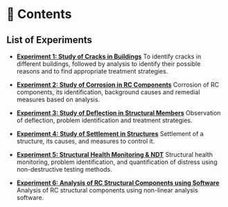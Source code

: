 # 📘 Contents

## List of Experiments

- [**Experiment 1: Study of Cracks in Buildings**](Experiment_1.md)
      To identify cracks in different buildings, followed by analysis to identify their possible reasons and to find appropriate treatment strategies.

- [**Experiment 2: Study of Corrosion in RC Components**](Experiment_2.md)
      Corrosion of RC components, its identification, background causes and remedial measures based on analysis.

- [**Experiment 3: Study of Deflection in Structural Members**](Experiment_3.md)
      Observation of deflection, problem identification and treatment strategies.

- [**Experiment 4: Study of Settlement in Structures**](Experiment_4.md)
      Settlement of a structure, its causes, and measures to control it.

- [**Experiment 5: Structural Health Monitoring & NDT**](Experiment_5.md)
      Structural health monitoring, problem identification, and quantification of distress using non-destructive testing methods.

- [**Experiment 6: Analysis of RC Structural Components using Software**](Experiment_6.md)
      Analysis of RC structural components using non-linear analysis software.


